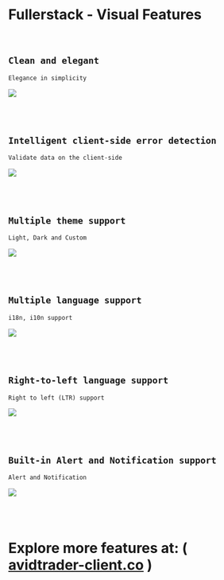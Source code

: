 # Fullerstack - Visual Features

<br/>

## `Clean and elegant`

```txt
Elegance in simplicity
```

<img width="auto" src="https://raw.githubusercontent.com/neekware/fullerstack/main/libs/agx-assets/src/lib/images/misc/login.png">

<br/><br/>

## `Intelligent client-side error detection`

```txt
Validate data on the client-side
```

<img width="auto" src="https://raw.githubusercontent.com/neekware/fullerstack/main/libs/agx-assets/src/lib/images/misc/signup.png">

<br/><br/>

## `Multiple theme support`

```txt
Light, Dark and Custom
```

<img width="auto" src="https://raw.githubusercontent.com/neekware/fullerstack/main/libs/agx-assets/src/lib/images/misc/dark-theme.png">

<br/><br/>

## `Multiple language support`

```txt
i18n, i10n support
```

<img width="auto" src="https://raw.githubusercontent.com/neekware/fullerstack/main/libs/agx-assets/src/lib/images/misc/lang.png">

<br/><br/>

## `Right-to-left language support`

```txt
Right to left (LTR) support
```

<img width="auto" src="https://raw.githubusercontent.com/neekware/fullerstack/main/libs/agx-assets/src/lib/images/misc/lang-rtl.png">

<br/><br/>

## `Built-in Alert and Notification support`

```txt
Alert and Notification
```

<img width="auto" src="https://raw.githubusercontent.com/neekware/fullerstack/main/libs/agx-assets/src/lib/images/misc/notify.png">

<br/><br/>

# Explore more features at: ( [avidtrader-client.co](https://app.avidtrader-client.co/forex/100/USD/EUR) )
